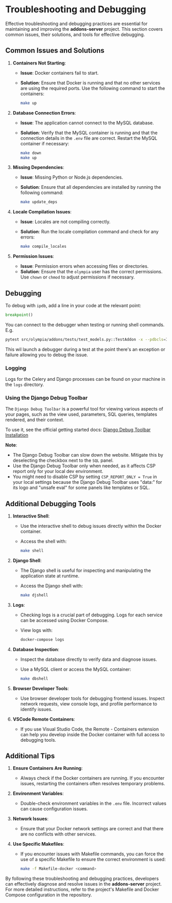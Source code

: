 # Troubleshooting and Debugging

Effective troubleshooting and debugging practices are essential for maintaining and improving the **addons-server** project. This section covers common issues, their solutions, and tools for effective debugging.

## Common Issues and Solutions

1. **Containers Not Starting**:
   - **Issue**: Docker containers fail to start.
   - **Solution**: Ensure that Docker is running and that no other services are using the required ports. Use the following command to start the containers:

     ```sh
     make up
     ```

2. **Database Connection Errors**:
   - **Issue**: The application cannot connect to the MySQL database.
   - **Solution**: Verify that the MySQL container is running and that the connection details in the `.env` file are correct. Restart the MySQL container if necessary:

     ```sh
     make down
     make up
     ```

3. **Missing Dependencies**:
   - **Issue**: Missing Python or Node.js dependencies.
   - **Solution**: Ensure that all dependencies are installed by running the following command:

     ```sh
     make update_deps
     ```

4. **Locale Compilation Issues**:
   - **Issue**: Locales are not compiling correctly.
   - **Solution**: Run the locale compilation command and check for any errors:

     ```sh
     make compile_locales
     ```

5. **Permission Issues**:
   - **Issue**: Permission errors when accessing files or directories.
   - **Solution**: Ensure that the `olympia` user has the correct permissions. Use `chown` or `chmod` to adjust permissions if necessary.

## Debugging

To debug with `ipdb`, add a line in your code at the relevant point:

```python
breakpoint()
```

You can connect to the debugger when testing or running shell commands. E.g.

```sh
pytest src/olympia/addons/tests/test_models.py::TestAddon -x --pdbcls=IPython.core.debugger:Pdb --pdb
```

This wil launch a debugger during a test at the point there's an exception or failure allowing you to debug the issue.

### Logging

Logs for the Celery and Django processes can be found on your machine in the `logs` directory.

### Using the Django Debug Toolbar

The `Django Debug Toolbar` is a powerful tool for viewing various aspects of your pages, such as the view used, parameters, SQL queries, templates rendered, and their context.

To use it, see the official getting started docs: [Django Debug Toolbar Installation](https://django-debug-toolbar.readthedocs.io/en/1.4/installation.html#quick-setup)

**Note**:

- The Django Debug Toolbar can slow down the website. Mitigate this by deselecting the checkbox next to the `SQL` panel.
- Use the Django Debug Toolbar only when needed, as it affects CSP report only for your local dev environment.
- You might need to disable CSP by setting `CSP_REPORT_ONLY = True` in your local settings because the Django Debug Toolbar uses "data:" for its logo and "unsafe eval" for some panels like templates or SQL.

## Additional Debugging Tools

1. **Interactive Shell**:
   - Use the interactive shell to debug issues directly within the Docker container.
   - Access the shell with:

     ```sh
     make shell
     ```

2. **Django Shell**:
   - The Django shell is useful for inspecting and manipulating the application state at runtime.
   - Access the Django shell with:

     ```sh
     make djshell
     ```

3. **Logs**:
   - Checking logs is a crucial part of debugging. Logs for each service can be accessed using Docker Compose.
   - View logs with:

     ```sh
     docker-compose logs
     ```

4. **Database Inspection**:
   - Inspect the database directly to verify data and diagnose issues.
   - Use a MySQL client or access the MySQL container:

     ```sh
     make dbshell
     ```

5. **Browser Developer Tools**:
   - Use browser developer tools for debugging frontend issues. Inspect network requests, view console logs, and profile performance to identify issues.

6. **VSCode Remote Containers**:
   - If you use Visual Studio Code, the Remote - Containers extension can help you develop inside the Docker container with full access to debugging tools.

## Additional Tips

1. **Ensure Containers Are Running**:
   - Always check if the Docker containers are running. If you encounter issues, restarting the containers often resolves temporary problems.

2. **Environment Variables**:
   - Double-check environment variables in the `.env` file. Incorrect values can cause configuration issues.

3. **Network Issues**:
   - Ensure that your Docker network settings are correct and that there are no conflicts with other services.

4. **Use Specific Makefiles**:
   - If you encounter issues with Makefile commands, you can force the use of a specific Makefile to ensure the correct environment is used:

     ```sh
     make -f Makefile-docker <command>
     ```

By following these troubleshooting and debugging practices, developers can effectively diagnose and resolve issues in the **addons-server** project. For more detailed instructions, refer to the project's Makefile and Docker Compose configuration in the repository.
